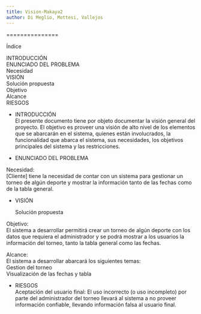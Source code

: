 ```yaml
---
title: Vision-Makaya2
author: Di Meglio, Mottesi, Vallejos
---
```

===============

Índice  

INTRODUCCIÓN  
ENUNCIADO DEL PROBLEMA  
	Necesidad  
VISIÓN  
	Solución propuesta  
	Objetivo  
	Alcance  
RIESGOS  


* INTRODUCCIÓN  
El presente documento tiene por objeto documentar la visión general del proyecto. El objetivo es proveer una visión de alto nivel de los elementos que se abarcarán en el sistema, quienes están involucrados, la funcionalidad que abarca el sistema, sus necesidades, los objetivos principales del sistema y las restricciones.  
	
* ENUNCIADO DEL PROBLEMA  

Necesidad:  
[Cliente] tiene la necesidad de contar con un sistema para gestionar un torneo de algún deporte y mostrar la información tanto de las fechas como de la tabla general.  

* VISIÓN  

   Solución propuesta  
   
Objetivo:  
El sistema a desarrollar permitirá crear un torneo de algún deporte con los datos que requiera el administrador y se podrá mostrar a los usuarios la información del torneo, tanto la tabla general como las fechas.  

Alcance:  
El sistema a desarrollar abarcará los siguientes temas:  
Gestion del torneo  
Visualización de las fechas y tabla  

* RIESGOS  
Aceptación del usuario final: El uso incorrecto (o uso incompleto) por parte del administrador del torneo llevará al sistema a no proveer información confiable, llevando información falsa al usuario final.  
